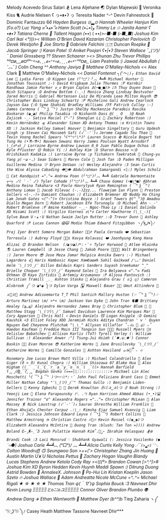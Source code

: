 Melody Acevedo
Sirus Salari 🏂
Lena Aljehane 🌏
Dylan Majewski 🧿
Veronika Kiss 🐈
Audrie Nielsen ʕ っ•ᴥ•ʔ っ
Teresita Nader ^-^
Devin Fahnestock 🫠
Dominic Fantauzzo 6*6
Hayden Burgess ⊙▂⊙
Hannah Wheeler
Hanjun Kim (ʕo.o?)
Luc Yang ฅ՞•ﻌ•՞ฅ
Hann Scott (•̀ᴗ•́)و
Timmy Le ✩
Janita Aamir ʕ •ᴥ•ʔ
Tatiana Cherne 🦋
Tallent Hagan (•*•) ( •*•)>⌐■-■ (⌐■_■)
Joshua Kim
Carl Ikai <°)))><
William O'Brien
David Kazarian
Christopher Pavlovich :D
Derek Westjohn 🎸
Joe Storto 🍕
*Gabriele Falchini  🇮🇹
*Duncan Roepke 🗿
Jacob Springer :)
Karan Patel :0
Aniket Poojari ʕ•|•ʔ
Steven Wallace ¯\_(ツ)*/¯
Daniel Grossberg ??
Steven Schaerer ><>
Shunan Zhu
Trevor Phillips °º¤ø,¸¸,ø¤º°`°º¤ø,¸,ø¤°º¤ø,¸¸,ø¤º°`°º¤ø,¸
Liam Pestrella :)
Jawad Abdullah ( ˘︹˘ )
Colin Cheng ^*^
Anthony Javiya 🦧
Matthew O'Malley-Nichols <*<
Alex Clark 🪻️
Matthew O'Malley-Nichols <_<
Daniel Fontenot ┐(‘～`;)┌ Ethan David Lee 🦫 Lydia Fares :D Kippen Lee (╯°□°）╯︵ ┻━┻ Michael Hunter 🍕 Jonathan Toussaint ;-) David Krigbaum Julie Thurmes :P Karnbir Randhawa Jamie Parker ಠ_ಠ Bryan Caples ᕕ(⌐■_■)ᕗ ♪♬ Thuy Duyen Doan 🤠 Nish Sitapara :D Andrew Bottom (-_-) Monica Zhang Lindsay Bestvater Jared Norris 🤠 Gabriel Mortensen Luiz De Miranda Leao Milton Huynh 😎 Christopher Buss Lindsay Schwartz :P Michelino Gali Andrew Cearlock Jayson Gaa {:O Syme Shahidi Bradley Williams /FF Patrick Culley :-) James Carmona ( ͡° ͜ʖ ͡°) Justyn Shelby Mackenzie Paradeis Rasika Baskaran (◕‿◕) Philip Tasabia :O Nishanth Dass @( _ O _ )@ Noah Zajicek -_- Sativa Maciel (^-^) Shenglan Li 🌷 Zachary Robertson :) Kevin Hernández 🛸 Alexander Simon XD Antony Thomas :o Kristin Towns XD :) Jackson Kelley Samuel Hoover 🔮 Benjamin Singeltary 👻 Guru Updesh Singh :p Steven Cai Masseeh Safi (ง'̀-'́)ง Jerome Cagado Tou Thao 🍜 Tevin Voong Rachel Spears ╰(*°▽°\*)╯ Lauren Scacco ✿ Nicole Bogart Yat Tung Ho (•⚗৺⚗•) Naveen Sewani Kerry James Poulson Wyatt Arnsdorf \_(ಠ*ಠ)_/ Lorraine Byrne Andrew Lawson 0_0 Juan Pablo Duque Ochoa :D Kyle Pfiuster 😊 Robin Yi :) Ashley Kim :D Sharon Bousso >:D Hrishikash Kadakia :) Lorraine Byrne :p Tichakorn Taekratok 🙏 Chung-yu Yang ρ(・ω・、) Sean Siders 🫠 Maren Cole 🐎 Josh Tan :D Paden Milligan Guillermo Medina ツ Brynn DeVaan :v) Wesley Alejandro :3 Sean Curtis the Wise Alyssa Cabading 👁️👄👁️ Abdulrahman Samargandi <|:) Myles Scholz 🦎 Cat Randquist =^.^= Andrew Poon (╯°□°)╯︵ ┻━┻ Gabriele Narmontaite ┬─┬ ノ( ゜-゜ノ) Tyler Cohade (╯°□°)╯︵ ┻━┻ Chase Gomez (⌐■\*■) Abhram Medina Reina Takahara <3 Pavlo Havrylyuk Ryan Remington ( ͡° ͜ʖ ͡°) Anthony Lomax 😤 Jacob Vilevac (-.-)Zzz... flowejam Ian Flynn 👻 Preston Sellers <(-.-)> Damiant Chauhan :) Elizabeth Bremner XD Noddy Ho Ching Lam Jonah Gates <(^-^)> Christina Boyce :) Grant Towers @(^_^)@ Amadou Diallo Megan Dorn 🐌 Robert Jacobson Efe Torunoglu :D Michael Ahn -_-' Robert Brumleve :P Amine Kaddour -__- Ngoc-Thao Ly :1 Daniel Dalinda XD Hisami Scott :) Virgilio Viernes ಠ\*ಠ Carter Hawthorne (\_\_-){ Sylve Baum U・ﻌ・U Nathan Swaim Jaclyn Rutter :-D Trevor Dunn 🦖 Ashley Quarford :P Lucas Cannon 😱🙀 Modio Thiam Edward Fitzgibbon ヽ༼ຈل͜ຈ༽ﾉ Praj Iyer Brett Somero Morgan Baker 🧙🏻‍♂️ Paola Cernada ❤️ Sebastian Torresola :) Aubrey Floyd 🤷🏻‍♀️ Kavya Kolavasi ❤️ Joonhyung Kang Hana Alizai 😊 Brandon Nelson 	(ﾉ◕ヮ◕)ﾉ*:・ﾟ✧ Tyler Harwood 👀 Atlee Hlainka 🌎 Lauren Campbell :D Jesse Chang 👀 Jakob Poore 👒🍖🏴‍☠ Walt Bringenberg :) Jaron Moore 😎 Jose Meza Jomar Malpica Annika Ewers :-) Michael Lagardera ✊🦾 Haris Hambasic Харис Хамбашић Sahil Gaikwad /ᐠ｡｡ᐟ Daniel Helm ¯\_(ツ)_/¯ Dillon Baldwin Kapri Sanders Suyash Sreekumar ^_^ Brielle Choquer ¯\_(ツ)_/¯ Raymond Sales 🍜 Ira Belyaeva =^.^= Fadi Othman 😼 Kayo Zirtidis 🎃 Artemiy Arzumanov :P Aljosa Pantovich :) Christian Tramill _._ Ashton Stasko 🦇 Alejandro Grau ( ಠ ͜ʖ ರೃ) Cameron Alsbrook ༼ つ ◕*◕ ༽つ Dylan Varga 🂾 Maxwell Bauer 👨‍💻 Umut Altindere 👒⚔🏴☠️🌊 Andrew Adisoemarta T_T Phil Santich Mallory Huston (☞ ͡° ͜ʖ ͡°)☞ Arturo Martinez \m/ >*< \m/ Jackson Van Dyke 🍞 John Tran 🐈‍⬛ Brittany Healey (≧◡≦) Alejandro Hernandez James Bray 🤗 Christopher Blum 🌮 🌮 Matthew Stagg ¯\_(ツ)\_/¯ Samuel Davidson Lawrence Kim Marques Mar 🤣 Cory Apperson 🤖 Chris Hall 💀 Devin Daniels 😼 Logan Knipple :D Gemini Kaushik <3 Elliot Foley XDD Jeremiah Hicks Aditya Chandran ' v ' Quyen Nguyen OwO Cheyenne Plutchak ^\_\_^ Allyson Villaflor ˚₊‧꒰ა 🎀 ໒꒱ ‧₊˚ Haedon Kaufman 🍕 Freddie Main III Tongxin Sun 🎨🎨🎨 Russell Myers 🧟‍♀️ Velislav Babatchev 🤖 Allison Karlis (ToT) Tyrell Verley (: William Sullivan :) Alexander Anwer :^] Tsung-Jui Hsieh (́✺◞౪◟✺‵) Connor Baskin 😶‍🌫️ Evan Monroe 😎 Katherine Worms 🥲 Jane Brusilovsky ¯\_(ツ)_/¯ Katherine Worms 🤪 Camille Gonzales 🥺 Ashton Haviland ☕︎☕🍵ྀི ₊ ⊹ Rosemary Joe Lucas Brown Matt Villa :) Michael Calandriello 🐶 Alex Giger (ð > ð) Kunal Chopra :) William Shiozawa 07 Blake Hua 🐐 Alex Higham ((̲̅ ̲̅(̲̅C̲̅r̲̅a̲̅y̲̅o̲̅n̲̅( ̲̅((> Hannah Barfield ʕ̡̢̡ʘ̅͟͜͡ʘ̲̅ʔ̢̡̢ Bogdan Gevko (===||:::::::::::::::> Michael Lin Alec Moschetti ╰( ͡° ͜ʖ ͡° )つ──☆*:・ﾟ John Paul Feliciano Brant Cass 🦖 Emmet Miller Nathan Cahoy "¯\_(ツ)_/¯" Thomas Gullo :) Benjamin Liden-Sellers 💃 Kenny Igbechi 🦖 🦖 Derek Knowlton ✌⊂(✰‿✰)つ ✌ Noah Strong :) Yeonji Lee 🫠 Elena Parapounsky ꒰ᐢ. .ᐢ꒱ Ryan Harrison Ahmed Abbas (•_•)💻 Jennifer Trainor ^o^ Alexandra Rogers =^..^= Christopher McLean 🧐 Alan Massey 🏄 Nick Laustrup (ง'̀-'́)ง Saurav Shrestha William Franklin 🦇 Ethan Ahuja🙂‍↕️ Chester Corpuz .:\_: Rimsha Ejaz Samuel Kvanvig 🐄 Liam Clark :) Jessica Johnson Edward Leyva ( ͡❛ ͜ʖ ͡❛) Robert Collins 🦈 Matthew Armstrong ☕️ Christian Castro 🔥💾🔥 Kevin Rossel ⊂(◉‿◉)つ Elizabeth Alexandra McIntire 🍍 Duong Tran :blush: Tan Ton =)))) Andrew Boland Ƹ̵̡Ӝ̵̨̄Ʒ Josh Pulattie Hannah Kim˚.🎀༘⋆ Ibrahim Velasquez 🏂❄️ Brandi Cook :3 Laci Monsrud ♡ Shubhank Gyawali (: Jessica Vasilenko (●´⌓`●)
Joshua Carle ┻━┻︵ \(°□°)/ ︵ ┻━┻
Alicia Curtis
Kelly Yong .·´¯`(>▂<)´¯`·.
Colton Woodruff 🙃
Seungwoo Son >++('>
Christopher Zhang
Jin Huang 🥳
Austin Martin U´ᴥ`U
Nicholas Pettus 🤙
Zachary Hogan
Vaughn Blandy
Lucas Stephens
Andrew Ketola
Cody Ray ><(((º>
Brandon Cowan [>^.^]>#
Joshua Kim XD
Byron Hedden
Kevin Huynh
Maddi Spawn :)
Ditrung Duong
Astrid Bowden 🍓
AnnaleeX. Johnson 🌚
Po-Hui Lin
Kristan Koeplin
Jason Szeto 🔥
Joshua Wallace 🐄
Adam Andreatta
Nicole McCune =^..^=
Michael Rigali ★ ☆ ★ ☆ ★
Thomas Tran ψ(｀∇´)ψ
Sophia Bouck :3
Navneet Dhir
Kevin Leung ΞΞΞΞΞとοﾆﾆοユΞΞΞΞΞ
Connor Oliver
Brandon Plumbo 👽
Andrew Dang ✈️
Ethan Wentworth 🫡
Matthew Dyer (b^_^)b
Tieg Zaharia ヽ༼ ͡☉ ͜ʖ ͡☉ ༽ﾉ
Casey Heath
Matthew Tassone
Navneet Dhir***
